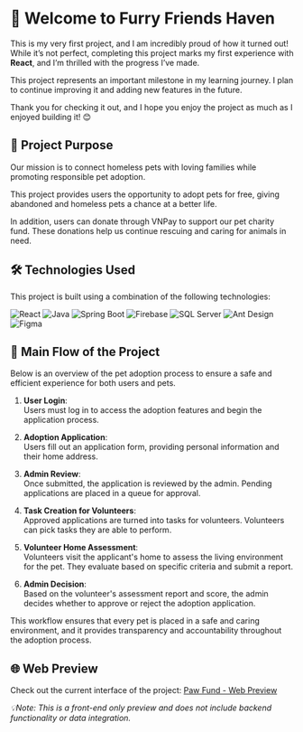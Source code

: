 # 🌟 Welcome to Furry Friends Haven

This is my very first project, and I am incredibly proud of how it turned out! While it’s not perfect, completing this project marks my first experience with **React**, and I’m thrilled with the progress I’ve made.

This project represents an important milestone in my learning journey. I plan to continue improving it and adding new features in the future.

Thank you for checking it out, and I hope you enjoy the project as much as I enjoyed building it! 😊

## 🎯 Project Purpose

Our mission is to connect homeless pets with loving families while promoting responsible pet adoption.

This project provides users the opportunity to adopt pets for free, giving abandoned and homeless pets a chance at a better life.

In addition, users can donate through VNPay to support our pet charity fund. These donations help us continue rescuing and caring for animals in need.

## 🛠️ Technologies Used

This project is built using a combination of the following technologies:

![React](https://img.shields.io/badge/React-%2320232a.svg?style=for-the-badge&logo=react&logoColor=61DAFB)
![Java](https://img.shields.io/badge/Java-%23ED8B00.svg?style=for-the-badge&logo=openjdk&logoColor=white)
![Spring Boot](https://img.shields.io/badge/Spring%20Boot-%236DB33F.svg?style=for-the-badge&logo=spring-boot&logoColor=white)
![Firebase](https://img.shields.io/badge/Firebase-%23FFCB2B.svg?style=for-the-badge&logo=firebase&logoColor=black)
![SQL Server](https://img.shields.io/badge/SQL%20Server-%230078D4.svg?style=for-the-badge&logo=microsoft-sql-server&logoColor=white)
![Ant Design](https://img.shields.io/badge/Ant%20Design-%230A1D37.svg?style=for-the-badge&logo=antdesign&logoColor=white)
![Figma](https://img.shields.io/badge/Figma-%230A0B24.svg?style=for-the-badge&logo=figma&logoColor=white)

## 🔄 Main Flow of the Project

Below is an overview of the pet adoption process to ensure a safe and efficient experience for both users and pets.

1. **User Login**:  
   Users must log in to access the adoption features and begin the application process.

2. **Adoption Application**:  
   Users fill out an application form, providing personal information and their home address.

3. **Admin Review**:  
   Once submitted, the application is reviewed by the admin. Pending applications are placed in a queue for approval.

4. **Task Creation for Volunteers**:  
   Approved applications are turned into tasks for volunteers. Volunteers can pick tasks they are able to perform.

5. **Volunteer Home Assessment**:  
   Volunteers visit the applicant's home to assess the living environment for the pet. They evaluate based on specific criteria and submit a report.

6. **Admin Decision**:  
   Based on the volunteer's assessment report and score, the admin decides whether to approve or reject the adoption application.

This workflow ensures that every pet is placed in a safe and caring environment, and it provides transparency and accountability throughout the adoption process.

## 🌐 Web Preview

Check out the current interface of the project: [Paw Fund - Web Preview](https://paw-fund-nnthachs-projects.vercel.app/)

_💡Note: This is a front-end only preview and does not include backend functionality or data integration._

